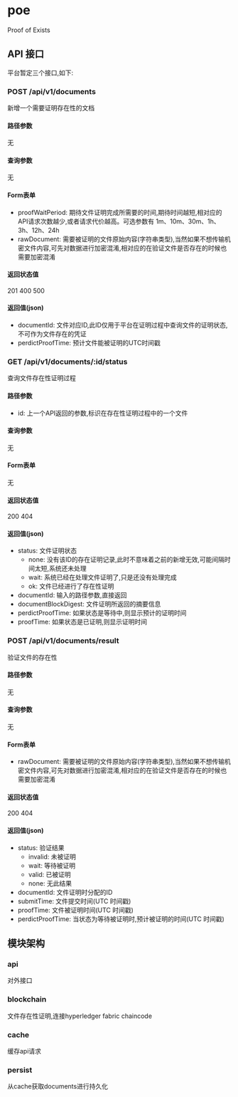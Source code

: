 # poe
Proof of Exists

## API 接口
平台暂定三个接口,如下:

### POST /api/v1/documents
新增一个需要证明存在性的文档

#### 路径参数
无

#### 查询参数
无

#### Form表单
* proofWaitPeriod: 期待文件证明完成所需要的时间,期待时间越短,相对应的API请求次数越少,或者请求代价越高。可选参数有 1m、10m、30m、1h、3h、12h、24h
* rawDocument: 需要被证明的文件原始内容(字符串类型),当然如果不想传输机密文件内容,可先对数据进行加密混淆,相对应的在验证文件是否存在的时候也需要加密混淆

#### 返回状态值
201 400 500

#### 返回值(json)
* documentId: 文件对应ID,此ID仅用于平台在证明过程中查询文件的证明状态,不可作为文件存在的凭证
* perdictProofTime: 预计文件能被证明的UTC时间戳

### GET /api/v1/documents/:id/status
查询文件存在性证明过程

#### 路径参数
* id: 上一个API返回的参数,标识在存在性证明过程中的一个文件

#### 查询参数
无

#### Form表单
无

#### 返回状态值
200 404

#### 返回值(json)
* status: 文件证明状态
    * none: 没有该ID的存在证明记录,此时不意味着之前的新增无效,可能间隔时间太短,系统还未处理
    * wait: 系统已经在处理文件证明了,只是还没有处理完成
    * ok: 文件已经进行了存在性证明
* documentId: 输入的路径参数,直接返回
* documentBlockDigest: 文件证明所返回的摘要信息
* perdictProofTime: 如果状态是等待中,则显示预计的证明时间
* proofTime: 如果状态是已证明,则显示证明时间

### POST /api/v1/documents/result
验证文件的存在性

#### 路径参数
无

#### 查询参数
无

#### Form表单
* rawDocument: 需要被证明的文件原始内容(字符串类型),当然如果不想传输机密文件内容,可先对数据进行加密混淆,相对应的在验证文件是否存在的时候也需要加密混淆

#### 返回状态值
200 404

#### 返回值(json)
* status: 验证结果
    * invalid: 未被证明
    * wait: 等待被证明
    * valid: 已被证明
    * none: 无此结果
* documentId: 文件证明时分配的ID
* submitTime: 文件提交时间(UTC 时间戳)
* proofTime: 文件被证明时间(UTC 时间戳)
* perdictProofTime: 当状态为等待被证明时,预计被证明的时间(UTC 时间戳)

## 模块架构

### api
对外接口

### blockchain
文件存在性证明,连接hyperledger fabric chaincode

### cache
缓存api请求

### persist
从cache获取documents进行持久化